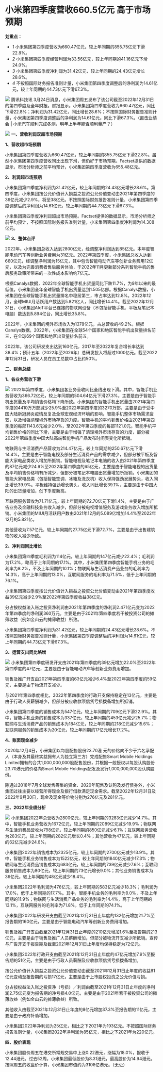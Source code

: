 # 小米第四季度营收660.5亿元 高于市场预期

**划重点：**

  * _1_ 小米集团第四季度营收为660.47亿元，较上年同期的855.75亿元下滑22.8%。
  * _2_ 小米集团第四季度经营利润为33.56亿元，较上年同期的41.16亿元下滑24.0%。
  * _3_ 小米集团第四季度净利润为31.42亿元，较上年同期的24.43亿元增长28.6%。
  * _4_ 不按照国际财务报告准则计量，小米集团第四季度调整后的净利润为14.61亿元，较上年同期的44.73亿元下滑67.3%。

![](https://inews.gtimg.com/news_bt/Oeg_Op7S6ZhPVit8rcZ4o67oHWrKo0CDJqEad8Pyn2_0oAA/1000)
腾讯科技讯
3月24日消息，小米集团周五发布了该公司截至2022年12月31日的第四季度及全年财报。财报显示，小米集团第四季度营收为660.47亿元，同比下滑22.8%；净利润为31.42亿元，同比增长28.6%；不按照国际财务报告准则计量，小米集团第四季度调整后的净利润为14.61亿元，同比下滑67.3%。（直击业绩会
| 小米汽车顺利完成冬测，明年上半年能否顺利量产？）

![](https://inews.gtimg.com/news_bt/ODFs-AGPCtsbTrZ8fa1UrYBcqJUFcv7SLOwElShXeFon4AA/1000)
**一、营收利润双超市场预期**

**1、营收超市场预期**

小米集团第四季度营收为660.47亿元，较上年同期的855.75亿元下滑22.8%。虽然小米集团第四季度营收同比出现下滑，但仍好于市场预期。Factset提供的数据显示，市场分析师之前平均预计，小米集团第四季度营收为655.48亿元。

**2、利润超市场预期**

小米集团第四季度净利润为31.42亿元，较上年同期的24.43亿元增长28.6%。第四季度，小米集团按公允价值计入损益之投资公允价值变动由2021年第四季度的39亿元减少2.9%，将至38亿元。不按照国际财务报告准则计量，小米集团第四季度调整后的净利润为14.61亿元，较上年同期的44.73亿元下滑67.3%。

小米集团第四季度净利润超出市场预期。Factset提供的数据显示，市场分析师之前平均预计，不按照国际财务报告准则计量，小米集团第四季度净利润为14.308亿元。

![](https://inews.gtimg.com/news_bt/Op0mtme4Be_jF-Cs67qsb_xExWexaYCfLhlkx5DfiJkb0AA/1000)
**3、整体点评**

2022年，小米集团总收入达到2800亿元，经调整净利润达到85亿元。本年度智能电动汽车等创新业务费用为31亿元。2022年第四季度，小米集团总收入达到660亿元，经调整净利润为15亿元，其中包含智能电动汽车等创新业务费用12亿元，以及为完善消费者售后服务体验，于2022年11月更新部分系列智能手机的售后服务政策所带来的一次性成本影响约7亿元。

根据Canalys数据，2022年全球智能手机出货量同比下跌11.7%，为9年以来的最低值。小米集团全年全球智能手机出货量达到1.505亿部。根据Canalys数据，小米集团在全球智能手机出货量排名中稳居第三，市占率达到12.8%。2022年12月，全球MIUI月活跃用户数达到5.821亿人，同比增长14.4%。截至2022年12月31日，小米集团AIoT平台已连接的物联网设备（不包括智能手机、平板及笔记本电脑）数达到5.894亿台，同比增长35.8%。

2022年，小米集团的境外市场收入为1378亿元，占总营收的49.2%。根据Canalys数据，2022年，小米集团在全球54个国家和地区智能手机出货量排名前三，在全球69个国家和地区出货量排名前五。

2022年，该公司研发支出达到160亿元，2017年至2022年复合增长率达到38.4%；预计五年（2022年至2026年）总研发投入将超过1000亿元。截至2022年12月31日，研发人员在员工总数中占比约50%。

**二、财务总结**

**1、各业务营收下滑**

![](https://inews.gtimg.com/news_bt/OEAEipw3yK4F7lHwkI2OGko1Ua8OHkILj8Phu2fYYG-5EAA/1000)
2022年第四季度，小米集团各业务营收同比全线出现下滑。其中，智能手机业务营收为366.72亿元，较上年同期的504.64亿元下滑27.3%，主要是由于智能手机出货量及平均销售价格均下降所致。小米集团的智能手机出货量由2021年第四季度的4410万万部减少25.9%至2022年第四季度的3270万部，主要是由于受中国大陆新冠肺炎疫情反复及全球宏观经济环境的影响，智能手机整体市场需求疲软，以及增强清理境外市场存货的力度。智能手机的平均销售价格由2021年第四季度的每部1143.6元减少2.0%，至2022年第四季度的每部1121.0元。智能手机平均销售价格的同比下滑，主要是由于增强了清理境外市场存货的力度，部分被2022年第四季度中国大陆高端智能手机产品发布时间表变化所抵销。

物联网与生活消费产品营收为214.47亿元，较上年同期的250.67亿元下滑14.4%，主要是由于智能电视及部分生活消费产品的需求减少，但部分被平板及智能大家电品类收入增加所抵销。智能电视及笔记本电脑的收入由2021年第四季度的87亿元减少24.9%至2022年第四季度的65亿元，主要是由于智能电视的出货量及平均销售价格均有所减少，但部分被笔记本电脑出货量增加所抵销。小米集团的智能大家电品类（包括智能空调、冰箱及洗衣机）收入保持强劲发展势头，收入同比增长39.9%。平板维持强劲增长势头，收入同比增长39.1%，主要是由于中国大陆的出货量增加，创下季度新高。

互联网服务营收为71.71亿元，较上年同期的72.70亿元下滑1.4%，主要是由于广告业务及金融科技业务收入减少，但部分被电视增值服务及游戏业务收入增加所抵销。小米集团的MIUI月活跃用户数由2021年12月的5.089亿增加14.4%至2022年12月的5.821亿。

其他营收为7.57亿元，较上年同期的27.75亿元下滑72.7%，主要是由于出售建筑物的收入减少所致。

**2、净利润同比增长**

小米集团第四季度毛利润为114亿元，较上年同期的147亿元减少22.4%；毛利润为17.2%，略高于上年同期的17.1%。其中，小米集团第四季度智能手机业务的毛利率为8.2%，不及上年同期的10.1%；物联网与生活消费产品业务的毛利率为14.3%，高于上年同期的13.0%，互联网服务的毛利率为71.5%，低于上年同期的76.1%。

小米集团第四季度按公允价值计入损益之投资公允价值变动由2021年第四季度收益39亿元减少2.9%至2022年第四季度收益38亿元。

分占按权益法入账之投资净利润由2021年第四季度的净利润2.471亿元变为2022年第四季度的净利润360万元，主要是由于2021年第四季度若干被投资公司的摊薄收益（例如金山云的摊薄收益）所致。

小米集团第四季度净利润为31.42亿元，较上年同期的24.43亿元增长28.6%。不按照国际财务报告准则计量，小米集团第四季度调整后的净利润为14.61亿元，较上年同期的44.73亿元下滑67.3%。

**3、运营支出同比略增**

![](https://inews.gtimg.com/news_bt/OOcFayMp6R9pbqtMuRV45a5Z87ARh8GdR56T53TiVmv9YAA/1000)
小米集团第四季度研发开支由2021年第四季度的39亿元增加22.0%至2022年第四季度的47亿元，主要是由于智能电动汽车等创新业务费用增加。

销售及推广开支由2021年第四季度的63亿元减少6.4%至2022年第四季度的59亿元，主要是由于物流开支减少。

与2021年第四季度相比，2022年第四季度的行政开支保持稳定在13亿元，主要是由于行政人员薪酬减少，但部分被应收款项信贷亏损拨备增加所抵销。

小米集团第四季度的销售成本为547亿元，较上年同期的709亿元下滑22.9%。其中，智能手机业务的销售成本为337亿元，较上年同期的453亿元减少25.7%；物联网与生活消费产品的销售成本为184亿元，较上年同期的218亿元减少15.6%；互联网服务的销售成本为20亿元，较上年同期的17亿元增长17.2%。

**4、账面现金减少**

2020年12月4日，小米集团以每股配售股份23.70港 元的价格向不少于六名承配人（本身及其最终实益拥有人为独立第三方）完成配售Smart Mobile
Holdings Limited拥有的合共1,000,000,000股配售股份，并根据一般授权以每股认购股份23.70港元的价格向Smart Mobile
Holdings配发及发行1,000,000,000股认购股份。

除通过2018年7月全球发售筹集的资金、2020年配售及认购及发行债券外，小米集团过往主要以经营所得现金及银行借款满足现金需求。截至2022年12月31日及2022年9月30日，现金及现金等价物分别为276亿元及281亿元。

**三、2022年业绩分析**

![](https://inews.gtimg.com/news_bt/OsZd09npfXlOSlTewUXuJQ1x2KEH6KMntB93C2fluniaQAA/1000)
小米集团2022年总营收为2800亿元，较上年同期的3283亿元减少14.7%。其中，智能手机业务营收为1672亿元，较上年同期的2089亿元减少19.9%；物联网与生活消费品营收为798亿元，较上年同期的850亿元减少6.1%；互联网服务营收为283亿元，较上年同期的282亿元增长0.4%；其他营收为47亿元，较上年同期的62亿元减少24.6%。

小米集团2022年销售成本为2325亿元，较上年同期的2700亿元减少13.9%。其中，智能手机业务销售成本为1522亿元，较上年同期的1840亿元减少17.3%；物联网与生活消费品销售成本为683亿元，较上年同期的739亿元减少7.6%；互联网服务销售成本为80亿元，较上年同期的73亿元增长9.0%；其他业务销售成本为39亿元，较上年同期的48亿元减少18.4%。

小米集团2022年毛利润为476亿元，较上年同期的583亿元减少18.3%；毛利润为17.0%，低于上年同期的17.7%。其中，智能手机业务的毛利率为9.0%，不及上年同期的11.9%；物联网与生活消费产品业务的毛利率为14.4%，高于上年同期的13.1%，互联网服务的毛利率为71.8%，低于上年同期的74.1%。

小米集团2022年研发开支由截至2021年12月31日止年度的132亿元增加21.7%至报告期的160亿元，主要是由于智能电动汽车等创新业务费用增加。

销售及推广开支由截至2021年12月31日止年度的210亿元增加1.6%至报告期的213亿元，主要是由于销售及推广人员薪酬增加，但部分被物流开支减少所抵销。宣传与广告开支于报告期及截至2021年12月31日止年度均保持稳定为72亿元。

小米集团2022年行政开支由截至2021年12月31日止年度的47亿元增加7.9%至报告期的51亿元，主要是由于行政人员薪酬及应收款项信贷亏损拨备增加。

按公允价值计入损益之投资公允价值变动由截至2021年12月31日止年度的收益81亿元变动至报告期的亏损17亿元，主要是由于上市股权投资之公允价值亏损。

分占按权益法入账之投资净（亏损）╱利润由截至2021年12月31日止年度的净利润2.75亿元变为报告期的净亏损4.0亿元，主要是由于2021年若干被投资公司的摊薄收益（例如金山云的摊薄收益）所致。

其他收入由截至2021年12月31日止年度的8亿元增加37.3%至报告期的11亿元，主要是由于政府补助增加。

小米集团2022年净利润为25亿元，相比之下2021年为193亿元。不按照国际财务报告准则计量，小米集团2022年净利润为85亿元，相比之下2021年为220亿元。

**四、股价表现**

小米集团股价周五在港交所常规交易中上涨0.22港元，涨幅为18.0%，报收于12.44港元。过去52周，小米集团最低股价为8.31港元，最高股价为14.94港元。按照周五的收盘价计算，小米集团市值约为3108亿港元。（无忌）

